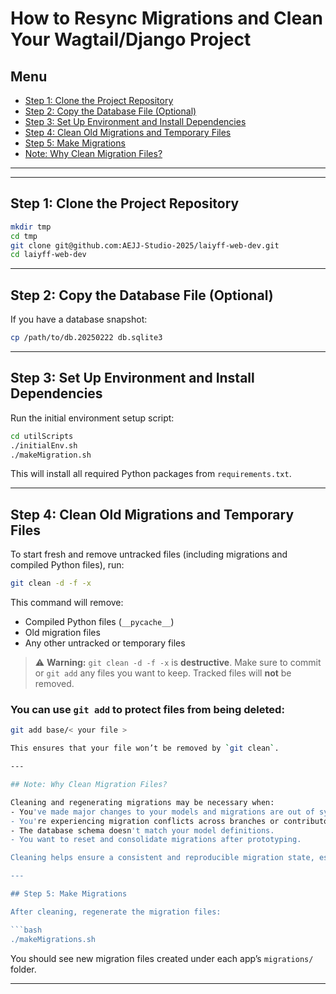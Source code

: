 # How to Resync Migrations and Clean Your Wagtail/Django Project

##  Menu

- [Step 1: Clone the Project Repository](#step-1-clone-the-project-repository)
- [Step 2: Copy the Database File (Optional)](#step-2-copy-the-database-file-optional)
- [Step 3: Set Up Environment and Install Dependencies](#step-3-set-up-environment-and-install-dependencies)
- [Step 4: Clean Old Migrations and Temporary Files](#step-4-clean-old-migrations-and-temporary-files)
- [Step 5: Make Migrations](#step-5-make-migrations)
- [Note: Why Clean Migration Files?](#note-why-clean-migration-files)

---

---

## Step 1: Clone the Project Repository

```bash
mkdir tmp
cd tmp
git clone git@github.com:AEJJ-Studio-2025/laiyff-web-dev.git
cd laiyff-web-dev
```

---

## Step 2: Copy the Database File (Optional)

If you have a database snapshot:

```bash
cp /path/to/db.20250222 db.sqlite3
```

---

## Step 3: Set Up Environment and Install Dependencies

Run the initial environment setup script:

```bash
cd utilScripts
./initialEnv.sh
./makeMigration.sh
```

This will install all required Python packages from `requirements.txt`.

---

## Step 4: Clean Old Migrations and Temporary Files

To start fresh and remove untracked files (including migrations and compiled Python files), run:

```bash
git clean -d -f -x
```

This command will remove:
- Compiled Python files (`__pycache__`)
- Old migration files
- Any other untracked or temporary files

> ⚠️ **Warning:** `git clean -d -f -x` is **destructive**. Make sure to commit or `git add` any files you want to keep. Tracked files will **not** be removed.

### You can use `git add` to protect files from being deleted:

```bash
git add base/< your file >

This ensures that your file won’t be removed by `git clean`.

---

## Note: Why Clean Migration Files?

Cleaning and regenerating migrations may be necessary when:
- You've made major changes to your models and migrations are out of sync.
- You're experiencing migration conflicts across branches or contributors.
- The database schema doesn't match your model definitions.
- You want to reset and consolidate migrations after prototyping.

Cleaning helps ensure a consistent and reproducible migration state, especially during early-stage development.

---

## Step 5: Make Migrations

After cleaning, regenerate the migration files:

```bash
./makeMigrations.sh
```

You should see new migration files created under each app’s `migrations/` folder.

---